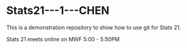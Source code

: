 # Stats21---1---CHEN
This is a demonstration repository to show how to use git for Stats 21.

Stats 21 meets online on MWF 5:00 - 5:50PM
